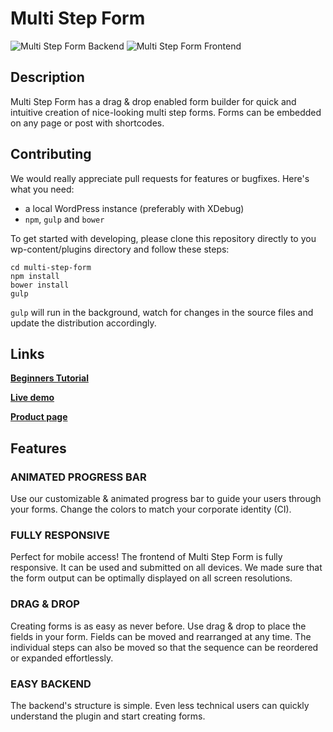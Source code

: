 # Multi Step Form 
![Multi Step Form Backend](https://github.com/mlooft/multi-step-form/blob/master/screenshot-1.jpg)
![Multi Step Form Frontend](https://github.com/mlooft/multi-step-form/blob/master/screenshot-2.jpg)

## Description 
Multi Step Form has a drag & drop enabled form builder for quick and intuitive creation of nice-looking multi step forms. Forms can be embedded on any page or post with shortcodes.

## Contributing
We would really appreciate pull requests for features or bugfixes. Here's what you need:

* a local WordPress instance (preferably with XDebug)
* `npm`, `gulp` and `bower`

To get started with developing, please clone this repository directly to you wp-content/plugins directory and follow these steps:

```
cd multi-step-form
npm install
bower install
gulp
```

`gulp` will run in the background, watch for changes in the source files and update the distribution accordingly.


## Links
**[Beginners Tutorial](http://mondula.com/en/2017/01/06/multi-step-form-anleitung/ "Multi Step Form | Beginners Tutorial")**

**[Live demo](http://demo.multi-step-form.mondula.com/ "Multi Step Form | Live Demo")**

**[Product page](http://multi-step-form.mondula.com/ "Multi Step Form")**

## Features

### ANIMATED PROGRESS BAR 
Use our customizable & animated progress bar to guide your users through your forms. Change the colors to match your corporate identity (CI).

### FULLY RESPONSIVE 
Perfect for mobile access! The frontend of Multi Step Form is fully responsive. It can be used and submitted on all devices. We made sure that the form output can be optimally displayed on all screen resolutions.

### DRAG & DROP 
Creating forms is as easy as never before. Use drag & drop to place the fields in your form. Fields can be moved and rearranged at any time. The individual steps can also be moved so that the sequence can be reordered or expanded effortlessly.

### EASY BACKEND 
The backend's structure is simple. Even less technical users can quickly understand the plugin and start creating forms.